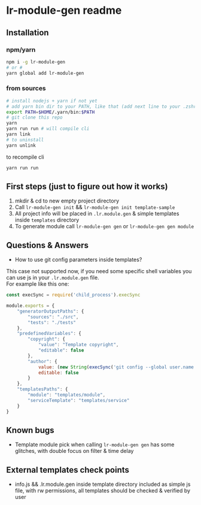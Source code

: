 # lr-module-gen readme

## Installation

### npm/yarn

```zsh
npm i -g lr-module-gen
# or #
yarn global add lr-module-gen
```

### from sources

```zsh
# install nodejs + yarn if not yet
# add yarn bin dir to your PATH, like that (add next line to your .zshrc or .bashrc)
export PATH=$HOME/.yarn/bin:$PATH
# git clone this repo
yarn
yarn run run # will compile cli
yarn link
# to uninstall 
yarn unlink
```

to recompile cli

```zsh
yarn run run
```

## First steps (just to figure out how it works)

1. mkdir & cd to new empty project directory
2. Call `lr-module-gen init` && `lr-module-gen init template-sample`
3. All project info will be placed in `.lr.module.gen` & simple templates inside `templates` directory
4. To generate module call `lr-module-gen gen` or `lr-module-gen gen module`

## Questions & Answers

- How to use git config parameters inside templates?

This case not supported now, if you need some specific shell variables you can use js in your `.lr.module.gen` file.\
For example like this one:

```javascript
const execSync = require('child_process').execSync

module.exports = {
    "generatorOutputPaths": {
        "sources": "./src",
        "tests": "./tests"
    },
    "predefinedVariables": {
        "copyright": {
            "value": "Template copyright",
            "editable": false
        },
        "author": {
            value: (new String(execSync('git config --global user.name'))).trim(),
            editable: false
        }
    },
    "templatesPaths": {
        "module": "templates/module",
        "serviceTemplate": "templates/service"
    }
}
```

## Known bugs

- Template module pick when calling `lr-module-gen gen` has some glitches, with double focus on filter & time delay

## External templates check points

- info.js && .lr.module.gen inside template directory included as simple js file, with rw permissions, all templates
  should be checked & verified by user
